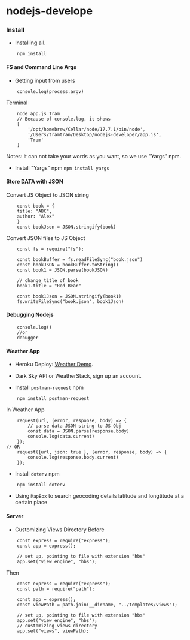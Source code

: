 # nodejs-develope

### Install
- Installing all.
```
    npm install
```
#### FS and Command Line Args
- Getting input from users
```
    console.log(process.argv)
```
Terminal
```
    node app.js Tram 
    // Because of console.log, it shows 
    [
        '/opt/homebrew/Cellar/node/17.7.1/bin/node',
        '/Users/tramtran/Desktop/nodejs-developer/app.js',
        'Tram'
    ]
```
Notes: it can not take your words as you want, so we use "Yargs" npm.
- Install "Yargs" npm ``` npm install yargs ```

#### Store DATA with JSON
Convert JS Object to JSON string
```
    const book = {
    title: "ABC",
    author: "Alex"
    }
    const bookJson = JSON.stringify(book)
```
Convert JSON files to JS Object
```
    const fs = require("fs");
    
    const bookBuffer = fs.readFileSync("book.json")
    const bookJSON = bookBuffer.toString()
    const book1 = JSON.parse(bookJSON)

    // change title of book
    book1.title = "Red Bear"

    const book1Json = JSON.stringify(book1)
    fs.writeFileSync("book.json", book1Json)
```

#### Debugging Nodejs
```
    console.log()
    //or
    debugger
```
#### Weather App
- Heroku Deploy: [Weather Demo](https://tram-weather-app.herokuapp.com/).
- Dark Sky API or WeatherStack, sign up an account.

- Install `postman-request` npm
```
    npm install postman-request
```
In Weather App
```
    request(url, (error, response, body) => {
        // parse data JSON string to JS Obj
        const data = JSON.parse(response.body)
        console.log(data.current)
    });
// OR
    request({url, json: true }, (error, response, body) => {
        console.log(response.body.current)
    });
```

- Install `dotenv` npm
```
    npm install dotenv
```

- Using `MapBox` to search geocoding details latitude and longtitude at a certain place 

#### Server
- Customizing Views Directory
Before
```
    const express = require("express");
    const app = express();

    // set up, pointing to file with extension "hbs"
    app.set("view engine", "hbs");
```
Then
```
    const express = require("express");
    const path = require("path");

    const app = express();
    const viewPath = path.join(__dirname, "../templates/views");

    // set up, pointing to file with extension "hbs"
    app.set("view engine", "hbs");
    // customizing views directory
    app.set("views", viewPath);
```
